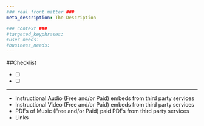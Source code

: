```yaml
---
### real front matter ###
meta_description: The Description

### context ###
#targeted_keyphrases:
#user_needs:
#business_needs:
---
```

##Checklist

- [ ]
- [ ]

---

- Instructional Audio (Free and/or Paid) embeds from third party services
- Instructional Video (Free and/or Paid) embeds from third party services
- PDFs of Music (Free and/or Paid) paid PDFs from third party services
- Links
